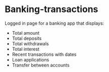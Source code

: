 # Banking-transactions

Logged in page for a banking app that displays:
- Total amount
- Total deposits
- Total withdrawals
- Total interest
- Recent transactions with dates
- Loan applications
- Transfer between accounts
